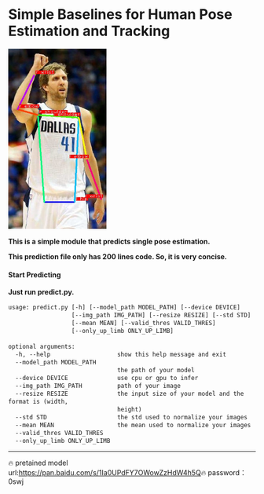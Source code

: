 # Simple Baselines for Human Pose Estimation and Tracking
<img src="/imgs/man5_result.jpg" width="200px">

**This is a simple module that predicts single pose estimation.**

**This prediction file only has 200 lines code. So, it is very concise.**

#### Start Predicting

**Just run predict.py.**

```shell
usage: predict.py [-h] [--model_path MODEL_PATH] [--device DEVICE]
                  [--img_path IMG_PATH] [--resize RESIZE] [--std STD]
                  [--mean MEAN] [--valid_thres VALID_THRES]
                  [--only_up_limb ONLY_UP_LIMB]

optional arguments:
  -h, --help                   show this help message and exit
  --model_path MODEL_PATH
                               the path of your model
  --device DEVICE              use cpu or gpu to infer
  --img_path IMG_PATH          path of your image
  --resize RESIZE              the input size of your model and the format is (width,
                               height)
  --std STD                    the std used to normalize your images
  --mean MEAN                  the mean used to normalize your images
  --valid_thres VALID_THRES
  --only_up_limb ONLY_UP_LIMB
```

***

:fire: pretained model url:https://pan.baidu.com/s/1Ia0UPdFY7OWowZzHdW4h5Q ​
:fire: password：0swj